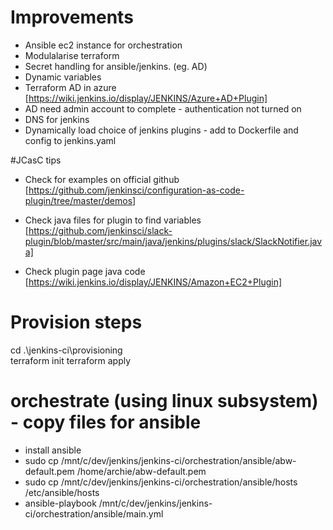 # Improvements
- Ansible ec2 instance for orchestration
- Modulalarise terraform
- Secret handling for ansible/jenkins. (eg. AD)
- Dynamic variables
- Terraform AD in azure [https://wiki.jenkins.io/display/JENKINS/Azure+AD+Plugin]
- AD need admin account to complete - authentication not turned on
- DNS for jenkins
- Dynamically load choice of jenkins plugins - add to Dockerfile and config to jenkins.yaml


#JCasC tips
- Check for examples on official github
[https://github.com/jenkinsci/configuration-as-code-plugin/tree/master/demos]

- Check java files for plugin to find variables [https://github.com/jenkinsci/slack-plugin/blob/master/src/main/java/jenkins/plugins/slack/SlackNotifier.java]

- Check plugin page java code 
[https://wiki.jenkins.io/display/JENKINS/Amazon+EC2+Plugin]


# Provision steps
cd .\jenkins-ci\provisioning\
terraform init
terraform apply

# orchestrate (using linux subsystem) - copy files for ansible
- install ansible
- sudo cp /mnt/c/dev/jenkins/jenkins-ci/orchestration/ansible/abw-default.pem /home/archie/abw-default.pem
- sudo cp /mnt/c/dev/jenkins/jenkins-ci/orchestration/ansible/hosts /etc/ansible/hosts
- ansible-playbook /mnt/c/dev/jenkins/jenkins-ci/orchestration/ansible/main.yml